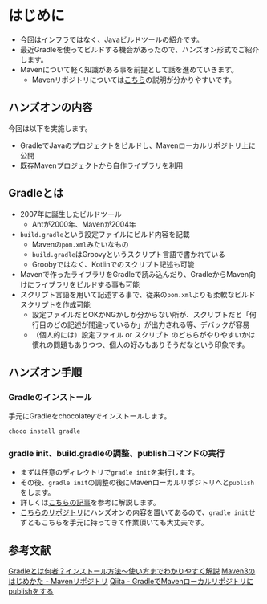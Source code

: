 # はじめに

- 今回はインフラではなく、Javaビルドツールの紹介です。
- 最近Gradleを使ってビルドする機会があったので、ハンズオン形式でご紹介します。
- Mavenについて軽く知識がある事を前提として話を進めていきます。
  - Mavenリポジトリについては[こちら](https://maven3.kengo-toda.jp/primer/maven-repository)の説明が分かりやすいです。

## ハンズオンの内容

今回は以下を実施します。

- GradleでJavaのプロジェクトをビルドし、Mavenローカルリポジトリ上に公開
- 既存Mavenプロジェクトから自作ライブラリを利用

## Gradleとは

- 2007年に誕生したビルドツール
  - Antが2000年、Mavenが2004年
- `build.gradle`という設定ファイルにビルド内容を記載
  - Mavenの`pom.xml`みたいなもの
  - `build.gradle`はGroovyというスクリプト言語で書かれている
  - Groobyではなく、Kotlinでのスクリプト記述も可能
- Mavenで作ったライブラリをGradleで読み込んだり、GradleからMaven向けにライブラリをビルドする事も可能
- スクリプト言語を用いて記述する事で、従来の`pom.xml`よりも柔軟なビルドスクリプトを作成可能
  - 設定ファイルだとOKかNGかしか分からない所が、スクリプトだと「何行目のどの記述が間違っているか」が出力される等、デバックが容易
  - （個人的には）設定ファイル or スクリプト のどちらがやりやすいかは慣れの問題もありつつ、個人の好みもありそうだなという印象です。

## ハンズオン手順

### Gradleのインストール

手元にGradleをchocolateyでインストールします。

```powershell
choco install gradle
```

### gradle init、build.gradleの調整、publishコマンドの実行

- まずは任意のディレクトリで`gradle init`を実行します。
- その後、`gradle init`の調整の後にMavenローカルリポジトリへと`publish`をします。
- 詳しくは[こちらの記事](https://qiita.com/yoyoyo_pg/items/61ea8dc2e4e434f53f99)を参考に解説します。
- [こちらのリポジトリ](https://github.com/yoyoyo-pg/gradle-sample#gradle-sample)にハンズオンの内容を置いてあるので、`gradle init`せずともこちらを手元に持ってきて作業頂いても大丈夫です。

## 参考文献

[Gradleとは何者？インストール方法〜使い方までわかりやすく解説](https://camp.trainocate.co.jp/magazine/about-gradle/)
[Maven3のはじめかた - Mavenリポジトリ](https://maven3.kengo-toda.jp/primer/maven-repository)
[Qiita - GradleでMavenローカルリポジトリにpublishをする](https://qiita.com/yoyoyo_pg/items/61ea8dc2e4e434f53f99)
